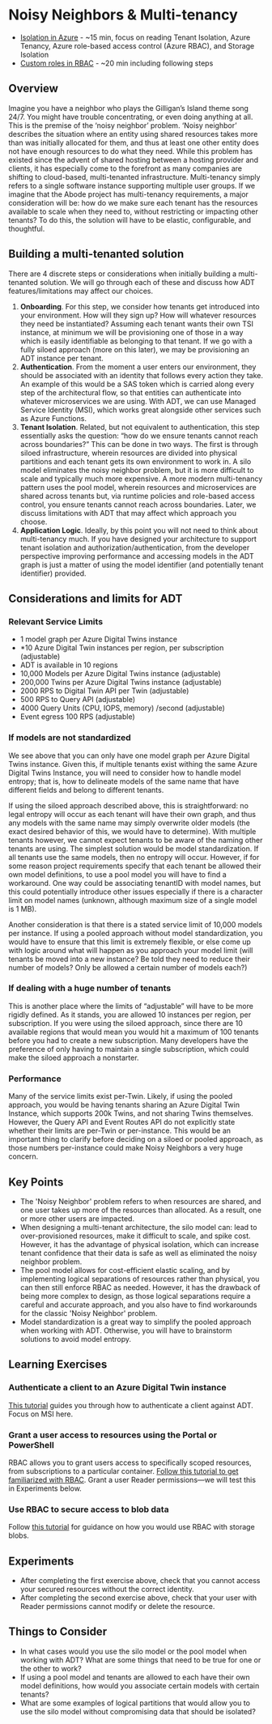 # Noisy Neighbors & Multi-tenancy

- [Isolation in Azure](https://docs.microsoft.com/en-us/azure/security/fundamentals/isolation-choices) - ~15 min, focus on reading Tenant Isolation, Azure Tenancy, Azure role-based access control (Azure RBAC), and Storage Isolation 
- [Custom roles in RBAC](https://docs.microsoft.com/en-us/azure/role-based-access-control/custom-roles) - ~20 min including following steps

## Overview
Imagine you have a neighbor who plays the Gilligan’s Island theme song 24/7. You might have trouble concentrating, or even doing anything at all. This is the premise of the ‘noisy neighbor’ problem. ‘Noisy neighbor’ describes the situation where an entity using shared resources takes more than was initially allocated for them, and thus at least one other entity does not have enough resources to do what they need.
While this problem has existed since the advent of shared hosting between a hosting provider and clients, it has especially come to the forefront as many companies are shifting to cloud-based, multi-tenanted infrastructure. Multi-tenancy simply refers to a single software instance supporting multiple user groups. 
If we imagine that the Abode project has multi-tenancy requirements, a major consideration will be: how do we make sure each tenant has the resources available to scale when they need to, without restricting or impacting other tenants? To do this, the solution will have to be elastic, configurable, and thoughtful. 

## Building a multi-tenanted solution
There are 4 discrete steps or considerations when initially building a multi-tenanted solution. We will go through each of these and discuss how ADT features/limitations may affect our choices.
1. **Onboarding**. For this step, we consider how tenants get introduced into your environment. How will they sign up? How will whatever resources they need be instantiated? Assuming each tenant wants their own TSI instance, at minimum we will be provisioning one of those in a way which is easily identifiable as belonging to that tenant. If we go with a fully siloed approach (more on this later), we may be provisioning an ADT instance per tenant.
1. **Authentication**. From the moment a user enters our environment, they should be associated with an identity that follows every action they take. An example of this would be a SAS token which is carried along every step of the architectural flow, so that entities can authenticate into whatever microservices we are using. With ADT, we can use Managed Service Identity (MSI), which works great alongside other services such as Azure Functions. 
1. **Tenant Isolation**. Related, but not equivalent to authentication, this step essentially asks the question: “how do we ensure tenants cannot reach across boundaries?” This can be done in two ways. The first is through siloed infrastructure, wherein resources are divided into physical partitions and each tenant gets its own environment to work in. A silo model eliminates the noisy neighbor problem, but it is more difficult to scale and typically much more expensive. A more modern multi-tenancy pattern uses the pool model, wherein resources and microservices are shared across tenants but, via runtime policies and role-based access control, you ensure tenants cannot reach across boundaries. Later, we discuss limitations with ADT that may affect which approach you choose.
1. **Application Logic**. Ideally, by this point you will not need to think about multi-tenancy much. If you have designed your architecture to support tenant isolation and authorization/authentication, from the developer perspective improving performance and accessing models in the ADT graph is just a matter of using the model identifier (and potentially tenant identifier) provided. 

## Considerations and limits for ADT

### **Relevant Service Limits**	
-	1 model graph per Azure Digital Twins instance
-	*10 Azure Digital Twin instances per region, per subscription (adjustable)
-	ADT is available in 10 regions
-	10,000 Models per Azure Digital Twins instance (adjustable)
-	200,000 Twins per Azure Digital Twins instance (adjustable)
-	2000 RPS to Digital Twin API per Twin (adjustable)			
-	500 RPS to Query API (adjustable)
-	4000 Query Units (CPU, IOPS, memory) /second (adjustable)
-	Event egress 100 RPS (adjustable)

### **If models are not standardized**
We see above that you can only have one model graph per Azure Digital Twins instance. Given this, if multiple tenants exist withing the same Azure Digital Twins Instance, you will need to consider how to handle model entropy; that is, how to delineate models of the same name that have different fields and belong to different tenants. 

If using the siloed approach described above, this is straightforward: no legal entropy will occur as each tenant will have their own graph, and thus any models with the same name may simply overwrite older models (the exact desired behavior of this, we would have to determine). 
With multiple tenants however, we cannot expect tenants to be aware of the naming other tenants are using. The simplest solution would be model standardization. If all tenants use the same models, then no entropy will occur. However, if for some reason project requirements specify that each tenant be allowed their own model definitions, to use a pool model you will have to find a workaround. One way could be associating tenantID with model names, but this could potentially introduce other issues especially if there is a character limit on model names (unknown, although maximum size of a single model is 1 MB). 

Another consideration is that there is a stated service limit of 10,000 models per instance. If using a pooled approach without model standardization, you would have to ensure that this limit is extremely flexible, or else come up with logic around what will happen as you approach your model limit (will tenants be moved into a new instance? Be told they need to reduce their number of models? Only be allowed a certain number of models each?)

### **If dealing with a huge number of tenants**
This is another place where the limits of “adjustable” will have to be more rigidly defined. As it stands, you are allowed 10 instances per region, per subscription. If you were using the siloed approach, since there are 10 available regions that would mean you would hit a maximum of 100 tenants before you had to create a new subscription. Many developers have the preference of only having to maintain a single subscription, which could make the siloed approach a nonstarter. 

### **Performance**
Many of the service limits exist per-Twin. Likely, if using the pooled approach, you would be having tenants sharing an Azure Digital Twin Instance, which supports 200k Twins, and not sharing Twins themselves. However, the Query API and Event Routes API do not explicitly state whether their limits are per-Twin or per-instance. This would be an important thing to clarify before deciding on a siloed or pooled approach, as those numbers per-instance could make Noisy Neighbors a very huge concern.

## Key Points
- The 'Noisy Neighbor' problem refers to when resources are shared, and one user takes up more of the resources than allocated. As a result, one or more other users are impacted. 
- When designing a multi-tenant architecture, the silo model can: lead to over-provisioned resources, make it difficult to scale, and spike cost. However, it has the advantage of physical isolation, which can increase tenant confidence that their data is safe as well as eliminated the noisy neighbor problem. 
- The pool model allows for cost-efficient elastic scaling, and by implementing logical separations of resources rather than physical, you can then still enforce RBAC as needed. However, it has the drawback of being more complex to design, as those logical separations require a careful and accurate approach, and you also have to find workarounds for the classic 'Noisy Neighbor' problem.
- Model standardization is a great way to simplify the pooled approach when working with ADT. Otherwise, you will have to brainstorm solutions to avoid model entropy.

## Learning Exercises

### Authenticate a client to an Azure Digital Twin instance
[This tutorial]( https://docs.microsoft.com/en-us/azure/digital-twins/how-to-authenticate-client) guides you through how to authenticate a client against ADT. Focus on MSI here.

### Grant a user access to resources using the Portal or PowerShell
RBAC allows you to grant users access to specifically scoped resources, from subscriptions to a particular container. [Follow this tutorial to get familiarized with RBAC](https://docs.microsoft.com/en-us/azure/role-based-access-control/tutorial-role-assignments-user-powershell). Grant a user Reader permissions—we will test this in Experiments below.

### Use RBAC to secure access to blob data 
Follow [this tutorial](https://docs.microsoft.com/en-us/azure/storage/common/storage-auth-aad-rbac-portal) for guidance on how you would use RBAC with storage blobs.

## Experiments
- After completing the first exercise above, check that you cannot access your secured resources without the correct identity.
- After completing the second exercise above, check that your user with Reader permissions cannot modify or delete the resource. 

## Things to Consider 
- In what cases would you use the silo model or the pool model when working with ADT? What are some things that need to be true for one or the other to work?
- If using a pool model and tenants are allowed to each have their own model definitions, how would you associate certain models with certain tenants?
- What are some examples of logical partitions that would allow you to use the silo model without compromising data that should be isolated?